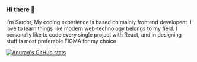 ### Hi there 👋

I'm Sardor, My coding experience is based on mainly frontend developent. I love to learn things like modern web-technology belongs to my field. I personally like to code every single projact with React, and in designing stuff is most preferable FIGMA for my choice

[![Anurag's GitHub stats](https://github-readme-stats.vercel.app/api?username=sardor005)](https://github.com/anuraghazra/github-readme-stats)

